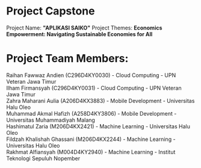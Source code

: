 # Project Capstone
Project Name: **"APLIKASI SAIKO"**
Project Themes: **Economics Empowerment: Navigating Sustainable Economies for All**
# Project Team Members:				
Raihan Fawwaz Andien (C296D4KY0030) - Cloud Computing - UPN Veteran Jawa Timur		
Ilham Firmansyah (C296D4KY0031) - Cloud Computing - UPN Veteran Jawa Timur		
Zahra Maharani Aulia (A206D4KX3883) - Mobile Development - Universitas Halu Oleo		
Muhammad Akmal Hafizh (A258D4KY3806) - Mobile Development - Universitas Muhammadiyah Malang		
Hashimatul Zaria (M206D4KX2421) - Machine Learning - Universitas Halu Oleo		
Fildzah Khalishah Ghassani (M206D4KX2244) - Machine Learning - Universitas Halu Oleo		
Rakhmat Alfiansyah (M004D4KY2940) - Machine Learning -  Institut Teknologi Sepuluh Nopember 		
